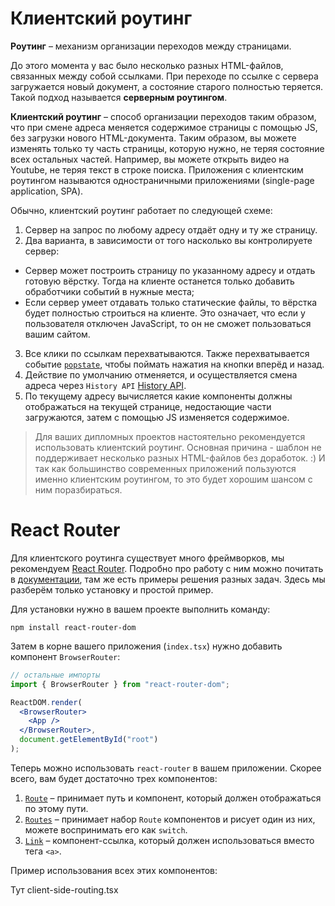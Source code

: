 # Клиентский роутинг
**Роутинг** – механизм организации переходов между страницами.

До этого момента у вас было несколько разных HTML-файлов, связанных между собой ссылками. При переходе по ссылке с сервера загружается новый документ, а состояние старого полностью теряется. Такой подход называется **серверным роутингом**.

**Клиентский роутинг** – способ организации переходов таким образом, что при смене адреса меняется содержимое страницы с помощью JS, без загрузки нового HTML-документа. Таким образом, вы можете изменять только ту часть страницы, которую нужно, не теряя состояние всех остальных частей. Например, вы можете открыть видео на Youtube, не теряя текст в строке поиска. Приложения с клиентским роутингом называются одностраничными приложениями (single-page application, SPA).

Обычно, клиентский роутинг работает по следующей схеме:
1. Сервер на запрос по любому адресу отдаёт одну и ту же страницу.
2. Два варианта, в зависимости от того насколько вы контролируете сервер:
- Сервер может построить страницу по указанному адресу и отдать готовую вёрстку. Тогда на клиенте останется только добавить обработчики событий в нужные места;
- Если сервер умеет отдавать только статические файлы, то вёрстка будет полностью строиться на клиенте. Это означает, что если у пользователя отключен JavaScript, то он не сможет пользоваться вашим сайтом.
3. Все клики по ссылкам перехватываются. Также перехватывается событие [`popstate`](https://developer.mozilla.org/ru/docs/Web/API/Window/popstate_event), чтобы поймать нажатия на кнопки вперёд и назад.
4. Действие по умолчанию отменяется, и осуществляется смена адреса через `History API` [History API](https://developer.mozilla.org/ru/docs/Web/API/History).
5. По текущему адресу вычисляется какие компоненты должны отображаться на текущей странице, недостающие части загружаются, затем с помощью JS изменяется содержимое.

> Для ваших дипломных проектов настоятельно рекомендуется использовать клиентский роутинг. Основная причина - шаблон не поддерживает несколько разных HTML-файлов без доработок. :) И так как большинство современных приложений пользуются именно клиентским роутингом, то это будет хорошим шансом с ним поразбираться.

# React Router
Для клиентского роутинга существует много фреймворков, мы рекомендуем [React Router](https://reactrouter.com/). Подробно про работу с ним можно почитать в [документации](https://reactrouter.com/docs/en/v6/api), там же есть примеры решения разных задач. Здесь мы разберём только установку и простой пример.

Для установки нужно в вашем проекте выполнить команду:
```
npm install react-router-dom
```

Затем в корне вашего приложения (`index.tsx`) нужно добавить компонент `BrowserRouter`:

```jsx
// остальные импорты
import { BrowserRouter } from "react-router-dom";

ReactDOM.render(
  <BrowserRouter>
    <App />
  </BrowserRouter>,
  document.getElementById("root")
);
```

Теперь можно использовать `react-router` в вашем приложении. Скорее всего, вам будет достаточно трех компонентов:
1. [`Route`](https://reactrouter.com/docs/en/v6/api#routes-and-route) – принимает путь и компонент, который должен отображаться по этому пути.
2. [`Routes`](https://reactrouter.com/docs/en/v6/api#routes-and-route) – принимает набор `Route` компонентов и рисует один из них, можете воспринимать его как `switch`.
3. [`Link`](https://reactrouter.com/docs/en/v6/api#link) – компонент-ссылка, который должен использоваться вместо тега `<a>`.

Пример использования всех этих компонентов:

Тут client-side-routing.tsx

